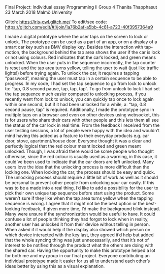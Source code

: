 Final Project: Individual essay
Programming II
Group 4
Thanita Thapphasut
23 March 2018
Malmö University

Glitch: https://iris-owl.glitch.me/ 
To edit/see code: https://glitch.com/edit/#!/join/1a76b2af-a5bb-4c61-a723-40f3957364a9 

I made a digital prototype where the user taps on the screen to lock or unlock. The prototype can be used as a part of an app, or on a display of a smart car key such as BMV display key. Besides the interaction with tap-motion, the background behind the tap area shows the user if the car is lock or not using colours. Red indicates that the car’s locked, and green means unlocked. When the user puts in the sequence incorrectly, the tap counter is reset and the tap area turns yellow, telling the user to wait (just like traffic lights!) before trying again.
To unlock the car, it requires a tapping “password”, meaning the user must tap in a certain sequence to be able to progress. In my code, I had set the tap sequence to go from lock to unlock to: “tap, 0.8 second pause, tap, tap, tap”. To go from unlock to lock I had set the tap sequence much easier compared to unlocking process, if you recently went from lock to unlock, you can quickly tap once to lock again within one second, but if it had been unlocked for a while, a: “tap, 0.8 second pause, tap” is required. Additionally, I made the prototype sync in multiple taps on a browser and even on other devices using websocket, this is for users who share their cars with other people and this lets them all see the status of the car lock in real time. 
From the feedback I received from the user testing sessions, a lot of people were happy with the idea and wouldn’t mind having this added as a feature to their everyday products e.g. car door, stove, apartment/house door. Everyone thought it was a clear and perfectly logical that the red colour meant locked and green meant unlocked. Though, I was afraid there would be some people who thought otherwise, since the red colour is usually used as a warning, in this case, it could’ve been used to indicate that the car doors are left unlocked.
Many users love the idea that the unlocking process is more difficult than the locking one. When locking the car, the process should be easy and quick. The unlocking process should require a little bit of work as well as it should be personal to prevent other people from unlocking your car easily. If this was to be a made into a real thing, I’d like to add a possibility for the user to pick their own unique tap sequence before start using the product. 
Some weren’t sure if they like when the tap area turns yellow when the tapping sequence is wrong. I agree that it might not be the best option or the best-looking feedback, if given more time, I’d make the background blink instead.
Many were unsure if the synchronization would be useful to have. It could confuse a lot of people thinking they had forgot to lock when in reality, another user has unlocked it from their device without telling in person. When asked if it would help if the display also showed which person on which device interacted with the key last, they agreed it’d help but added that the whole syncing thing was just unnecessarily, and that it’s not of interest to be notified through the product what the others are doing with the shared car. 
Having the opportunity to make this prototype helped a lot for both me and my group in our final project. Everyone contributing an individual prototype made it easier for us all to understand each other’s ideas better by using this as a visual explanation.